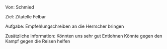 Von:
Schmied

Ziel:
Zitatelle Felbar

Aufgabe:
Empfehlungschreiben an die Herrscher bringen

Zusätzliche Information:
Könnten uns sehr gut Entlohnen
Könnte gegen den Kampf gegen die Reisen helfen
